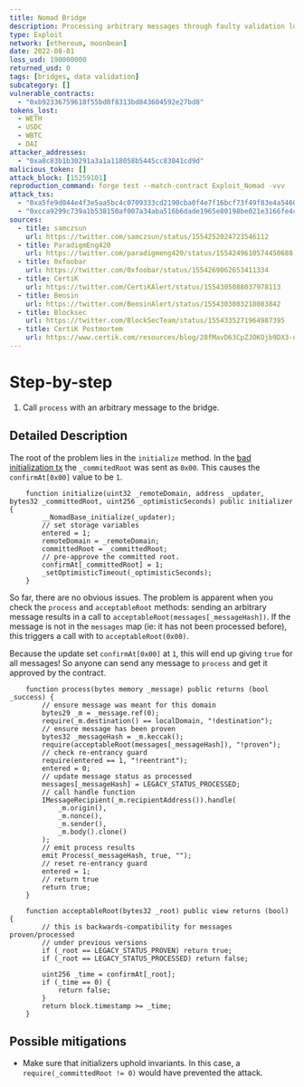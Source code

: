 ```yaml
---
title: Nomad Bridge
description: Processing arbitrary messages through faulty validation logic
type: Exploit
network: [ethereum, moonbean]
date: 2022-08-01
loss_usd: 190000000
returned_usd: 0
tags: [bridges, data validation]
subcategory: []
vulnerable_contracts:
  - "0xb92336759618f55bd0f8313bd843604592e27bd8"
tokens_lost:
  - WETH
  - USDC
  - WBTC
  - DAI
attacker_addresses:
  - "0xa8c83b1b30291a3a1a118058b5445cc83041cd9d"
malicious_token: []
attack_block: [15259101]
reproduction_command: forge test --match-contract Exploit_Nomad -vvv
attack_txs:
  - "0xa5fe9d044e4f3e5aa5bc4c0709333cd2190cba0f4e7f16bcf73f49f83e4a5460"
  - "0xcca9299c739a1b538150af007a34aba516b6dade1965e80198be021e3166fe4c"
sources:
  - title: samczsun
    url: https://twitter.com/samczsun/status/1554252024723546112
  - title: ParadigmEng420
    url: https://twitter.com/paradigmeng420/status/1554249610574450688
  - title: 0xfoobar
    url: https://twitter.com/0xfoobar/status/1554269062653411334
  - title: CertiK
    url: https://twitter.com/CertiKAlert/status/1554305088037978113
  - title: Beosin
    url: https://twitter.com/BeosinAlert/status/1554303803218083842
  - title: Blocksec
    url: https://twitter.com/BlockSecTeam/status/1554335271964987395
  - title: CertiK Postmortem
    url: https://www.certik.com/resources/blog/28fMavD63CpZJOKOjb9DX3-nomad-bridge-exploit-incident-analysis
---
```


# Step-by-step

1. Call `process` with an arbitrary message to the bridge.

## Detailed Description

The root of the problem lies in the `initialize` method. In the [bad initialization tx](https://etherscan.io/tx/0x53fd92771d2084a9bf39a6477015ef53b7f116c79d98a21be723d06d79024cad) the `_commitedRoot` was sent as `0x00`. This causes the `confirmAt[0x00]` value to be `1`.

```solidity
    function initialize(uint32 _remoteDomain, address _updater, bytes32 _committedRoot, uint256 _optimisticSeconds) public initializer {
        __NomadBase_initialize(_updater);
        // set storage variables
        entered = 1;
        remoteDomain = _remoteDomain;
        committedRoot = _committedRoot;
        // pre-approve the committed root.
        confirmAt[_committedRoot] = 1;
        _setOptimisticTimeout(_optimisticSeconds);
    }
```

So far, there are no obvious issues. The problem is apparent when you check the `process` and `acceptableRoot` methods: sending an arbitrary message results in a call to `acceptableRoot(messages[_messageHash])`. If the message is not in the `messages` map (ie: it has not been processed before), this triggers a call with to `acceptableRoot(0x00)`.

Because the update set `confirmAt[0x00]` at `1`, this will end up giving `true` for all messages! So anyone can send any message to `process` and get it approved by the contract.

```solidity
    function process(bytes memory _message) public returns (bool _success) {
        // ensure message was meant for this domain
        bytes29 _m = _message.ref(0);
        require(_m.destination() == localDomain, "!destination");
        // ensure message has been proven
        bytes32 _messageHash = _m.keccak();
        require(acceptableRoot(messages[_messageHash]), "!proven");
        // check re-entrancy guard
        require(entered == 1, "!reentrant");
        entered = 0;
        // update message status as processed
        messages[_messageHash] = LEGACY_STATUS_PROCESSED;
        // call handle function
        IMessageRecipient(_m.recipientAddress()).handle(
            _m.origin(),
            _m.nonce(),
            _m.sender(),
            _m.body().clone()
        );
        // emit process results
        emit Process(_messageHash, true, "");
        // reset re-entrancy guard
        entered = 1;
        // return true
        return true;
    }

    function acceptableRoot(bytes32 _root) public view returns (bool) {
        // this is backwards-compatibility for messages proven/processed
        // under previous versions
        if (_root == LEGACY_STATUS_PROVEN) return true;
        if (_root == LEGACY_STATUS_PROCESSED) return false;

        uint256 _time = confirmAt[_root];
        if (_time == 0) {
            return false;
        }
        return block.timestamp >= _time;
    }

```

## Possible mitigations

- Make sure that initializers uphold invariants. In this case, a `require(_committedRoot != 0)` would have prevented the attack.
